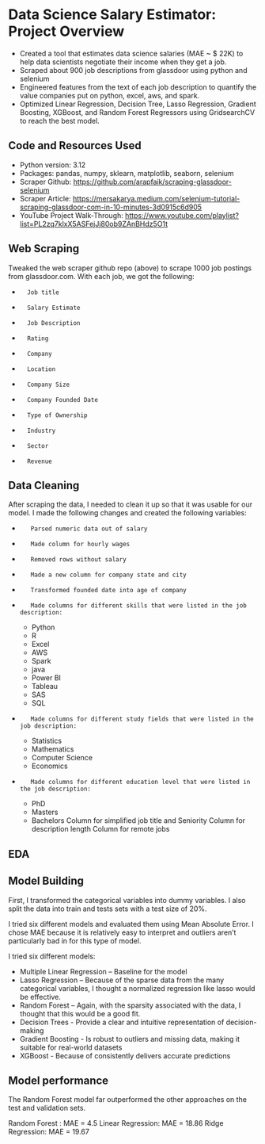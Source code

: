 # Data Science Salary Estimator: Project Overview
* Created a tool that estimates data science salaries (MAE ~ $ 22K) to help data scientists negotiate their income when they get a job.
* Scraped about 900 job descriptions from glassdoor using python and selenium
* Engineered features from the text of each job description to quantify the value companies put on python, excel, aws, and spark.
* Optimized Linear Regression, Decision Tree, Lasso Regression, Gradient Boosting, XGBoost, and Random Forest Regressors using GridsearchCV to reach the best model.

## Code and Resources Used
* Python version: 3.12
* Packages: pandas, numpy, sklearn, matplotlib, seaborn, selenium
*  Scraper Github: https://github.com/arapfaik/scraping-glassdoor-selenium
* Scraper Article: https://mersakarya.medium.com/selenium-tutorial-scraping-glassdoor-com-in-10-minutes-3d0915c6d905
* YouTube Project Walk-Through: https://www.youtube.com/playlist?list=PL2zq7klxX5ASFejJj80ob9ZAnBHdz5O1t

## Web Scraping
Tweaked the web scraper github repo (above) to scrape 1000 job postings from glassdoor.com. With each job, we got the following:
*       Job title
*       Salary Estimate
*       Job Description
*       Rating
*       Company
*       Location
*       Company Size
*       Company Founded Date
*       Type of Ownership
*       Industry
*       Sector
*       Revenue

## Data Cleaning
After scraping the data, I needed to clean it up so that it was usable for our model. I made the following changes and created the following variables:
*        Parsed numeric data out of salary
*        Made column for hourly wages
*        Removed rows without salary
*        Made a new column for company state and city
*        Transformed founded date into age of company
*        Made columns for different skills that were listed in the job description:
    * Python
    * R
    * Excel
    * AWS
    * Spark
    * java
    * Power BI
    * Tableau
    * SAS
    * SQL
*        Made columns for different study fields that were listed in the job description:
    * Statistics
    * Mathematics
    * Computer Science
    * Economics
*        Made columns for different education level that were listed in the job description:
    * PhD
    * Masters
    * Bachelors
Column for simplified job title and Seniority
Column for description length
Column for remote jobs

## EDA
## Model Building
First, I transformed the categorical variables into dummy variables. I also split the data into train and tests sets with a test size of 20%.

I tried six different models and evaluated them using Mean Absolute Error. I chose MAE because it is relatively easy to interpret and outliers aren’t particularly bad in for this type of model.

I tried six different models:
*  Multiple Linear Regression – Baseline for the model
*  Lasso Regression – Because of the sparse data from the many categorical variables, I thought a normalized regression like lasso would be effective.
*  Random Forest – Again, with the sparsity associated with the data, I thought that this would be a good fit.
*  Decision Trees - Provide a clear and intuitive representation of decision-making
*  Gradient Boosting - Is robust to outliers and missing data, making it suitable for real-world datasets
*  XGBoost - Because of consistently delivers accurate predictions

## Model performance
The Random Forest model far outperformed the other approaches on the test and validation sets.

Random Forest : MAE = 4.5 Linear Regression: MAE = 18.86 Ridge Regression: MAE = 19.67
